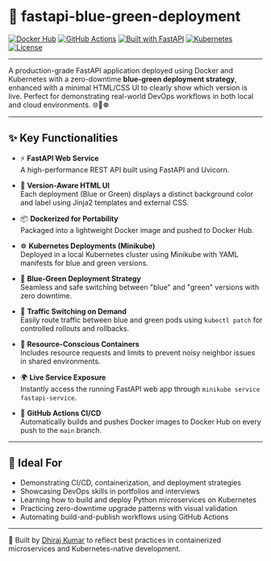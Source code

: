 # 🚀 fastapi-blue-green-deployment

[![Docker Hub](https://img.shields.io/badge/DockerHub-dhiraj918106%2Ffastapi--blue--green--deployment-blue?logo=docker)](https://hub.docker.com/repository/docker/dhiraj918106/fastapi-blue-green-deployment)
[![GitHub Actions](https://github.com/dhiraj918106/fastapi-blue-green-deployment/actions/workflows/docker-publish.yml/badge.svg)](https://github.com/dhiraj918106/fastapi-blue-green-deployment/actions)
[![Built with FastAPI](https://img.shields.io/badge/Built%20with-FastAPI-009688?logo=fastapi)](https://fastapi.tiangolo.com/)
[![Kubernetes](https://img.shields.io/badge/Kubernetes-Deployed-326ce5?logo=kubernetes)](https://kubernetes.io/)
[![License](https://img.shields.io/github/license/dhiraj918106/fastapi-blue-green-deployment)](LICENSE)

---

A production-grade FastAPI application deployed using Docker and Kubernetes with a zero-downtime **blue-green deployment strategy**, enhanced with a minimal HTML/CSS UI to clearly show which version is live. Perfect for demonstrating real-world DevOps workflows in both local and cloud environments. 🌐🐳☸️

---

## ✨ Key Functionalities

- ⚡ **FastAPI Web Service**  
  A high-performance REST API built using FastAPI and Uvicorn.

- 🎨 **Version-Aware HTML UI**  
  Each deployment (Blue or Green) displays a distinct background color and label using Jinja2 templates and external CSS.

- 📦 **Dockerized for Portability**  
  Packaged into a lightweight Docker image and pushed to Docker Hub.

- ☸️ **Kubernetes Deployments (Minikube)**  
  Deployed in a local Kubernetes cluster using Minikube with YAML manifests for blue and green versions.

- 🔄 **Blue-Green Deployment Strategy**  
  Seamless and safe switching between "blue" and "green" versions with zero downtime.

- 🔁 **Traffic Switching on Demand**  
  Easily route traffic between blue and green pods using `kubectl patch` for controlled rollouts and rollbacks.

- 🧠 **Resource-Conscious Containers**  
  Includes resource requests and limits to prevent noisy neighbor issues in shared environments.

- 🌍 **Live Service Exposure**  
  Instantly access the running FastAPI web app through `minikube service fastapi-service`.

- 🤖 **GitHub Actions CI/CD**  
  Automatically builds and pushes Docker images to Docker Hub on every push to the `main` branch.

---

## 🎯 Ideal For

- Demonstrating CI/CD, containerization, and deployment strategies  
- Showcasing DevOps skills in portfolios and interviews  
- Learning how to build and deploy Python microservices on Kubernetes  
- Practicing zero-downtime upgrade patterns with visual validation  
- Automating build-and-publish workflows using GitHub Actions  

---

🚀 Built by [Dhiraj Kumar](https://github.com/dhiraj918106) to reflect best practices in containerized microservices and Kubernetes-native development.
